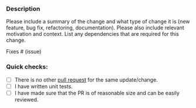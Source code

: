 ### Description

Please include a summary of the change and what type of change it is (new feature, bug fix, refactoring, documentation).
Please also include relevant motivation and context.
List any dependencies that are required for this change.

Fixes # (issue)

### Quick checks:

- [ ] There is no other [pull request](https://github.com/meroxa/conduit-connector-spire-ais-public/pulls) for the same update/change.
- [ ] I have written unit tests.
- [ ] I have made sure that the PR is of reasonable size and can be easily reviewed.
